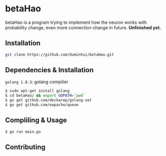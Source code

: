 # betaHao

betaHao is a program trying to implement how the neuron works with probability change, even more connection change in future. **Unfinished yet.**

## Installation

```bash
git clone https://github.com/duminhui/betaHao.git
```

## Dependencies & Installation

`golang 1.8.3`: golang compilier  


```bash
$ sudo apt-get install golang
$ cd betaHao/ && export GOPATH=`pwd`
$ go get github.com/deckarep/golang-set
$ go get github.com/eapache/queue
```

## Compliling & Usage

```bash 
$ go run main.go
```

## Contributing
